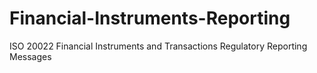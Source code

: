 # Financial-Instruments-Reporting
ISO 20022 Financial Instruments and Transactions Regulatory Reporting Messages
